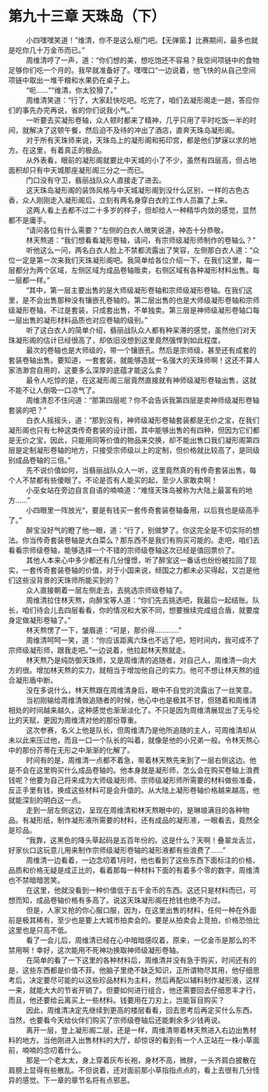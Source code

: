 <h1>第九十三章 天珠岛（下）</h1>
<div id="content">&nbsp&nbsp&nbsp&nbsp&nbsp&nbsp&nbsp&nbsp
 小四嘿嘿笑道！”维清，你不是这么枢门吧。【无弹窗.】比赛期间，最多也就是吃你几十万金币而已。”
 <br/>&nbsp&nbsp&nbsp&nbsp&nbsp&nbsp&nbsp&nbsp
 周维清哼了一声，道：“你们想的美，想吃饱还不容易？我空间项链中的食物足够你们吃一个月的。我早就准备好了。嘿嘿口“一边说着，他飞快的从自己空间项链中取出一堆干粮和水果扔在桌子上。
 <br/>&nbsp&nbsp&nbsp&nbsp&nbsp&nbsp&nbsp&nbsp
 “呃……““维清，你太狡猾了。”
 <br/>&nbsp&nbsp&nbsp&nbsp&nbsp&nbsp&nbsp&nbsp
 周维清笑道：“行了，大家赶快吃吧。吃完了，咱们去凝形阁走一趟，答应你们的事先办完再说，省的你们说我小气。”
 <br/>&nbsp&nbsp&nbsp&nbsp&nbsp&nbsp&nbsp&nbsp
 一听要去买凝形卷轴，众人顿时都来了精神，几乎只用了平时吃饭一半的时间，就解决了这顿午餐，然后迫不及待的冲出了酒店，直奔天珠岛凝形阁。
 <br/>&nbsp&nbsp&nbsp&nbsp&nbsp&nbsp&nbsp&nbsp
 对于所有天珠师来说，天珠岛上的凝形阁和拓印宫，都是他们梦寐以求的地方。在这里，有着真正的极品。
 <br/>&nbsp&nbsp&nbsp&nbsp&nbsp&nbsp&nbsp&nbsp
 从外表看，眼前的凝形阁就要比中天城的小了不少，虽然有四层高，但占地面积却只有中天城那座凝形阁三分之一而已。
 <br/>&nbsp&nbsp&nbsp&nbsp&nbsp&nbsp&nbsp&nbsp
 门口没有守卫，翡丽战队众人直接走了进去。
 <br/>&nbsp&nbsp&nbsp&nbsp&nbsp&nbsp&nbsp&nbsp
 这天珠岛凝形阁的装饰风格与中天城凝形阁到没什么区别，一样的古色古香，众人刚刚走入凝形阁后，立刻有两名身穿白衣的工作人员赢了上来。
 <br/>&nbsp&nbsp&nbsp&nbsp&nbsp&nbsp&nbsp&nbsp
 这两人看上去都不过二十多岁的样子，但却给人一种精华内敛的感觉，显然都不是庸手。
 <br/>&nbsp&nbsp&nbsp&nbsp&nbsp&nbsp&nbsp&nbsp
 “请问各位有什么需要？”左侧的白衣人微笑说道，神态十分恭敬。
 <br/>&nbsp&nbsp&nbsp&nbsp&nbsp&nbsp&nbsp&nbsp
 林天熬道：“我们想看看凝形卷轴，请问，有宗师级凝形师制作的卷轴么？”
 <br/>&nbsp&nbsp&nbsp&nbsp&nbsp&nbsp&nbsp&nbsp
 听他这么一问，两名白衣人脸上不禁都流露出了笑容，左侧那白衣人道：“众位一定是第一次来我们天珠凝形阁吧。我简单给各位介绍一下，在我们这里，每一层都分为两个区域，左侧区域为成品卷轴贩卖，右侧区域有各种凝形材料出售。每一层都一样。”
 <br/>&nbsp&nbsp&nbsp&nbsp&nbsp&nbsp&nbsp&nbsp
 “其中，第一层主要出售的是大师级凝形卷轴和宗师级凝形卷轴。在我们这里，是不会出售那种没有镶嵌孔卷轴的。第二层出售的也是大师级凝形卷轴和宗师级凝形卷轴，不过是套装，只成套出售，不单独卖。第三层是神师级凝形卷轴口每一层出售的凝形材料品质也对应卷轴的级别。”
 <br/>&nbsp&nbsp&nbsp&nbsp&nbsp&nbsp&nbsp&nbsp
 听了这白衣人的简单介绍，翡丽战队众人都有种呆滞的感觉，虽然他们对天珠凝形阁的估计已经很高了，却依旧没想到这里竟然强悍到如此程度。
 <br/>&nbsp&nbsp&nbsp&nbsp&nbsp&nbsp&nbsp&nbsp
 最次的卷轴也是大师级的，带一个镶嵌孔。然后是宗师级，甚至还有成套的套装卷轴出售。要知道，一套套装，就能够造就一名强大的天珠师啊！这还不算人家浩渺宫自用的，这要多么深厚的底蕴才能这么卖？
 <br/>&nbsp&nbsp&nbsp&nbsp&nbsp&nbsp&nbsp&nbsp
 最令人吃惊的是，在这凝形阁三层竟然直接就有神师级凝形卷轴出售，这就不能不让人倒吸一口凉气了。
 <br/>&nbsp&nbsp&nbsp&nbsp&nbsp&nbsp&nbsp&nbsp
 周维清忍不住问道：“那第四层呢？你不会告诉我第四层是卖神师级凝形卷轴套装的吧？”
 <br/>&nbsp&nbsp&nbsp&nbsp&nbsp&nbsp&nbsp&nbsp
 白衣人摇摇头，道：“那到没有，神师级凝形卷轴套装都是无价之宝，在我们凝形阁也只有七种这类传奇套装的设计图，其中能够出售的有四种，但因为它们都是无价之宝，因此，只能用同等价值的物品来交换，却不能出售口我们凝形阁第四层是定制凝形卷轴的地方，只接受宗师级以上的定制，但价格就比较高了，是同级别成品卷轴的三倍。”
 <br/>&nbsp&nbsp&nbsp&nbsp&nbsp&nbsp&nbsp&nbsp
 先不说价值如何，当翡丽战队众人一听，这里竟然真的有传奇套装出售，每个人不禁都有些傻眼了。不论是否有人能买的起，至少人家敢卖啊！
 <br/>&nbsp&nbsp&nbsp&nbsp&nbsp&nbsp&nbsp&nbsp
 小巫女站在旁边自言自语的喃喃道：“难怪天珠岛被称为大陆上最富有的地方……”
 <br/>&nbsp&nbsp&nbsp&nbsp&nbsp&nbsp&nbsp&nbsp
 小四眼里一阵放光“，要是有钱买一套传奇套装卷轴备用，以后我也是级高手了。”
 <br/>&nbsp&nbsp&nbsp&nbsp&nbsp&nbsp&nbsp&nbsp
 醉宝没好气的瞪了他一眼，道：“行了，别做梦了。你这完全是不切实际的想法。你当传奇套装卷轴是大白菜么？那东西不是我们有购买可能的。走吧，咱们去看看宗师级卷轴，能够选择一个不错的宗师级卷轴这次已经是值回票价了。
 <br/>&nbsp&nbsp&nbsp&nbsp&nbsp&nbsp&nbsp&nbsp
 其他人本来心中多少都还有几分憧憬，听了醉宝这一番话也纷纷被拉回了现实，一套传奇套装卷轴的价值，对于小国来说，倾国之力都未必买得起，又岂是他们这些没背景的天珠师所能买到的？
 <br/>&nbsp&nbsp&nbsp&nbsp&nbsp&nbsp&nbsp&nbsp
 众人直接朝着一层左侧走去，去挑选宗师级卷轴了。
 <br/>&nbsp&nbsp&nbsp&nbsp&nbsp&nbsp&nbsp&nbsp
 周维清拉住林天熬，向醉宝等人道：“你们先去挑选吧，我最后一起结账。队长，咱们待会儿去四层看看，你的情况和大家不同，想要猴续完成组合盾，就要度身定做凝形卷轴了。”
 <br/>&nbsp&nbsp&nbsp&nbsp&nbsp&nbsp&nbsp&nbsp
 林天熬愣了一下，皱眉道：“可是，那价得…………”
 <br/>&nbsp&nbsp&nbsp&nbsp&nbsp&nbsp&nbsp&nbsp
 周维清呵呵一笑，道：“你应该距离六珠也不远了吧，短时间内，我可成不了宗师级凝形师，跟我走吧。”一边说着，他拉起林天熬就走。
 <br/>&nbsp&nbsp&nbsp&nbsp&nbsp&nbsp&nbsp&nbsp
 林天熬乃是纯防御天珠师，又是周维清的追随者，对自己人，周维清一向大方的很。增加林天熬的实力，就相当于增加他自己的实力。他可不想让林天熬的组合凝形盾中断。
 <br/>&nbsp&nbsp&nbsp&nbsp&nbsp&nbsp&nbsp&nbsp
 没在多说什么，林天熬跟在周维清身后，眼中不自觉的流露出了一丝笑意。
 <br/>&nbsp&nbsp&nbsp&nbsp&nbsp&nbsp&nbsp&nbsp
 当初刚输给周维清做追随者的时候，他心中也是极其不甘，但随着和周维清相处的时间越来越久，这种感觉也渐渐淡化了。不只是因为周维清展现出了无与伦比的天赋，更因为周维清对他的那份尊重。
 <br/>&nbsp&nbsp&nbsp&nbsp&nbsp&nbsp&nbsp&nbsp
 这次参赛，名义上他是队长，但周维清乃是他所追随的主人，可周维清却从未以此来压过他，而且一口一个队长的叫着，就像是他的小兄弟一般。令林天熬心中的那份芥蒂在无形之中渐渐的化解了。
 <br/>&nbsp&nbsp&nbsp&nbsp&nbsp&nbsp&nbsp&nbsp
 时间有的是，周维清一点都不着急，带着林天熬先来到了一层右侧这边。他是不会在这里购买什么成品卷轴的。他本身就是凝形师，怎么会在购买卷轴上浪费钱呢？他要为自己将来成为大师级凝形师、宗师级凝形师所需要的材料做些准备，反正手里有钱，换成这些材料可是会升值的。从大陆上凝形卷轴价格越来越高，他就能深刻的明白这一点。
 <br/>&nbsp&nbsp&nbsp&nbsp&nbsp&nbsp&nbsp&nbsp
 走到一层左侧这边，呈现在周维清和林天熬眼中的，是琳琅满目的各种物品。有凝形纸，制作凝形液所需要的材料，还有成品的凝形液，一眼看去，竟然全是珍品。
 <br/>&nbsp&nbsp&nbsp&nbsp&nbsp&nbsp&nbsp&nbsp
 “我靠，这黑色的降头草起码是五百年份的。这是什么？天啊！叠翠龙舌兰，好家伙口这玩意儿用来制作宗师级凝形卷轴的凝形液都有些浪费了……”
 <br/>&nbsp&nbsp&nbsp&nbsp&nbsp&nbsp&nbsp&nbsp
 周维清一边看着，一边念叨着1月时，他也看到了这些东西下面标注的价格，品质和价格无疑是成正比的，看着那每一种材料下面的有着多个零的数字，周维清也不禁暗暗苦笑。
 <br/>&nbsp&nbsp&nbsp&nbsp&nbsp&nbsp&nbsp&nbsp
 在这里，他就没看到一种价值低于五千金币的东西。这还只是材料而已，可想而知，成品卷轴价格有多高了。说这天珠凝形阁在抢钱也绝不为过。
 <br/>&nbsp&nbsp&nbsp&nbsp&nbsp&nbsp&nbsp&nbsp
 但是，人家又抢的你心服口服，因为，在这里出售的材料，任何一种在外面前是极其稀有，至少也是要上大城市拍卖会的。要是从拍卖会上竞拍，价格恐怕比这里也是只高不低。
 <br/>&nbsp&nbsp&nbsp&nbsp&nbsp&nbsp&nbsp&nbsp
 看了一会儿后，周维清已经在心中暗暗感叹着，原来，一亿金币是那么的不禁用啊！幸好，这次能用不死神功换取神师级凝形卷轴。
 <br/>&nbsp&nbsp&nbsp&nbsp&nbsp&nbsp&nbsp&nbsp
 在简单的看了一下这里的各种材料后，周维清并没有急于购买，时间还有的是，这些东西都是价值不菲。他脑子里绝不缺乏知识，正所谓物尽其用，他仔细思考后，决定要尽可能的以这些珍品材料为主料，然后再配以辅料制作凝形液，这样一来，就能大大的节省开销了。但要如何进行组合，他还需要回去仔细思丰才行，而且，他还要给云离买上一些材料。钱要用在刀刃上，岂能盲目购买？
 <br/>&nbsp&nbsp&nbsp&nbsp&nbsp&nbsp&nbsp&nbsp
 因此，周维清决定先继续到更高的楼层看看，回去思考后再定买什么东西。当然，也要看今天给伙伴们购买了宗师级卷轴后还能剩余多少钱再说。
 <br/>&nbsp&nbsp&nbsp&nbsp&nbsp&nbsp&nbsp&nbsp
 离开一层，登上凝形阁二层，还是一样，周维清带着林天熬进入右边出售材料的地方。当他刚进入出售材料的大厅，却惊讶的看到有一个人正站在一株小草面前，喃喃的念叨着什么。
 <br/>&nbsp&nbsp&nbsp&nbsp&nbsp&nbsp&nbsp&nbsp
 那是一个老太太，身上穿着灰布长袍，身材不高，微胖，一头齐肩白披散在肩膀上显得有些散乱。不但说着，还对面前那小草指指点点的，看上去很有几分怪异的感觉。下一章的章节名将有点邪恶。
 <br/>&nbsp&nbsp&nbsp&nbsp&nbsp&nbsp&nbsp&nbsp
 <br/>&nbsp&nbsp&nbsp&nbsp&nbsp&nbsp&nbsp&nbsp
</div>
